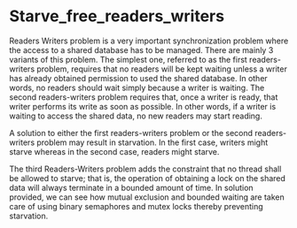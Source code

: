 # Starve_free_readers_writers

Readers Writers problem is a very important synchronization problem where the access to a shared database has to be managed. There are mainly 3 variants of this problem.
The simplest one, referred to as the first readers-writers problem, requires that no readers will be kept waiting unless 
a writer has already obtained permission to used the shared database. In other words, no readers should wait simply because a writer is waiting. The second readers-writers
problem requires that, once a writer is ready, that writer performs its write as soon as possible. In other words, if a writer is waiting to access the shared data, no new 
readers may start reading.

A solution to either the first readers-writers problem or the second readers-writers problem may result in starvation. 
In the first case, writers might starve whereas in the second case, readers might starve.

The third Readers-Writers problem adds the constraint that no thread shall be allowed to starve; that is, the operation of obtaining a lock on the shared data 
will always terminate in a bounded amount of time. In solution provided, we can see how mutual exclusion and bounded waiting are taken care of using binary semaphores and mutex locks thereby preventing starvation.


